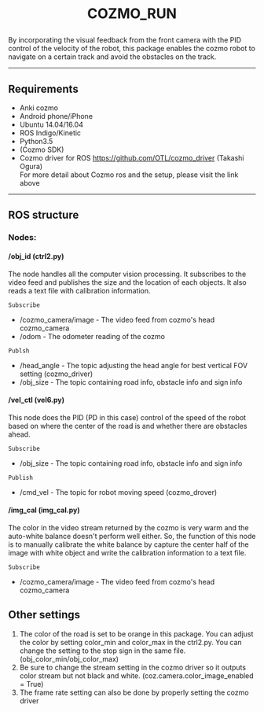 # <p style="text-align: center;">COZMO_RUN</p>

By incorporating the visual feedback from the front camera with the PID control of the velocity of the robot, this package enables the cozmo robot to navigate on a certain track and avoid the obstacles on the track.

---

## Requirements  

* Anki cozmo
* Android phone/iPhone
* Ubuntu 14.04/16.04  
* ROS Indigo/Kinetic  
* Python3.5  
* (Cozmo SDK)  
* Cozmo driver for ROS https://github.com/OTL/cozmo_driver  (Takashi Ogura)  
  For more detail about Cozmo ros and the setup, please visit the link above
---

## ROS structure

### Nodes:

#### /obj_id (ctrl2.py)  
The node handles all the computer vision processing. It subscribes to the video feed and publishes the size and the location of each objects. It also reads a text file with calibration information.

`Subscribe`
* /cozmo_camera/image - The video feed from cozmo's head cozmo_camera
* /odom - The odometer reading of the cozmo



`Publsh`
* /head_angle - The topic adjusting the head angle for best vertical FOV setting (cozmo_driver)
* /obj_size - The topic containing road info, obstacle info and sign info



#### /vel_ctl (vel6.py)  
This node does the PID (PD in this case) control of the speed of the robot based on where the center of the road is and whether there are obstacles ahead.  

`Subscribe`
* /obj_size - The topic containing road info, obstacle info and sign info

`Publish`
* /cmd_vel - The topic for robot moving speed (cozmo_drover)


#### /img_cal  (img_cal.py)
The color in the video stream returned by the cozmo is very warm and the auto-white balance doesn't perform well either. So, the function of this node is to manually calibrate the white balance by capture the center half of the image with white object and write the calibration information to a text file.  

`Subscribe`
* /cozmo_camera/image - The video feed from cozmo's head cozmo_camera


## Other settings

1. The color of the road is set to be orange in this package. You can adjust the color by setting color_min and color_max in the ctrl2.py. You can change the setting to the stop sign in the same file. (obj_color_min/obj_color_max)
2. Be sure to change the stream setting in the cozmo driver so it outputs color stream but not black and white. (coz.camera.color_image_enabled = True)  
3. The frame rate setting can also be done by properly setting the cozmo driver  
